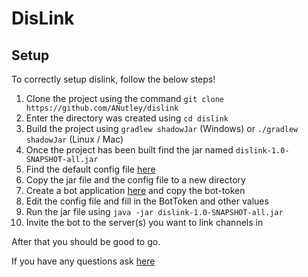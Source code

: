 # DisLink
## Setup
To correctly setup dislink, follow the below steps!

1. Clone the project using the command `git clone https://github.com/ANutley/dislink`
2. Enter the directory was created using `cd dislink`
3. Build the project using `gradlew shadowJar` (Windows) or `./gradlew shadowJar` (Linux / Mac)
4. Once the project has been built find the jar named `dislink-1.0-SNAPSHOT-all.jar`
5. Find the default config file [here](https://github.com/ANutley/dislink/blob/master/src/main/resources/config.yml)
6. Copy the jar file and the config file to a new directory
7. Create a bot application [here](https://discord.com/developers/applications) and copy the bot-token
9. Edit the config file and fill in the BotToken and other values
10. Run the jar file using `java -jar dislink-1.0-SNAPSHOT-all.jar`
11. Invite the bot to the server(s) you want to link channels in

After that you should be good to go.

If you have any questions ask [here](https://discord.gg/NtbNhGt3XN)